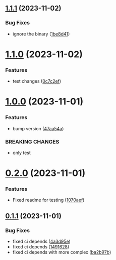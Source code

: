 ## [1.1.1](https://github.com/ajilraju/go-demo-cal/compare/v1.1.0...v1.1.1) (2023-11-02)


### Bug Fixes

* ignore the binary ([1be8d41](https://github.com/ajilraju/go-demo-cal/commit/1be8d4183774479bbd319fe055e50e6aecd20823))



# [1.1.0](https://github.com/ajilraju/go-demo-cal/compare/v1.0.0...v1.1.0) (2023-11-02)


### Features

* test changes ([0c7c2ef](https://github.com/ajilraju/go-demo-cal/commit/0c7c2ef316c98b684c9ac90a2d37c5a86d35f4fa))



# [1.0.0](https://github.com/ajilraju/go-demo-cal/compare/v0.2.0...v1.0.0) (2023-11-01)


### Features

* bump version ([47aa54a](https://github.com/ajilraju/go-demo-cal/commit/47aa54af18d5aa949c0bbcd43794643e9dd94a76))


### BREAKING CHANGES

* only test



# [0.2.0](https://github.com/ajilraju/go-demo-cal/compare/v0.1.1...v0.2.0) (2023-11-01)


### Features

* Fixed readme for testing ([1070aef](https://github.com/ajilraju/go-demo-cal/commit/1070aefd352607f985a5730634ed4614ed67adca))



## [0.1.1](https://github.com/ajilraju/go-demo-cal/compare/v0.1.0...v0.1.1) (2023-11-01)


### Bug Fixes

* fixed ci depends ([4a3d95e](https://github.com/ajilraju/go-demo-cal/commit/4a3d95e545e554aeec74fc69fb9b23533dca5433))
* fixed ci depends ([1491628](https://github.com/ajilraju/go-demo-cal/commit/1491628faff07f313049fbe404e377efe7d6771f))
* fixed ci depends with more complex ([ba2b97b](https://github.com/ajilraju/go-demo-cal/commit/ba2b97b6364dfcb477c70097b3ff7d48fe6aa1dc))



